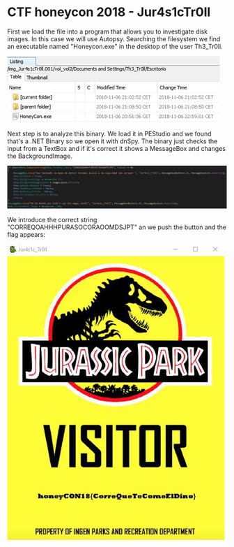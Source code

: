# CTF honeycon 2018 - Jur4s1cTr0ll

First we load the file into a program that allows you to investigate disk images. In this case we will use Autopsy.
Searching the filesystem we find an executable named "Honeycon.exe" in the desktop of the user Th3_Tr0ll.

!['Autopsy'](img/Autopsy.JPG)

Next step is to analyze this binary. We load it in PEStudio and we found that's a .NET Binary so we open it with dnSpy. 
The binary just checks the input from a TextBox and if it's correct it shows a MessageBox and changes the BackgroundImage.

!['EXE Check'](img/Check.JPG)

We introduce the correct string "CORREQOAHHHPURASOCORAOOMDSJPT" an we push the button and the flag appears:

!['Flag'](img/Flag.jpg)
